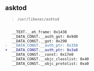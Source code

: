 ## asktod

> `/usr/libexec/asktod`

```diff

   __TEXT.__eh_frame: 0x1438
   __DATA_CONST.__auth_got: 0x9d8
   __DATA_CONST.__got: 0x290
-  __DATA_CONST.__auth_ptr: 0x358
+  __DATA_CONST.__auth_ptr: 0x3a8
   __DATA_CONST.__const: 0x17e0
   __DATA_CONST.__objc_classlist: 0x40
   __DATA_CONST.__objc_protolist: 0xa0

```
